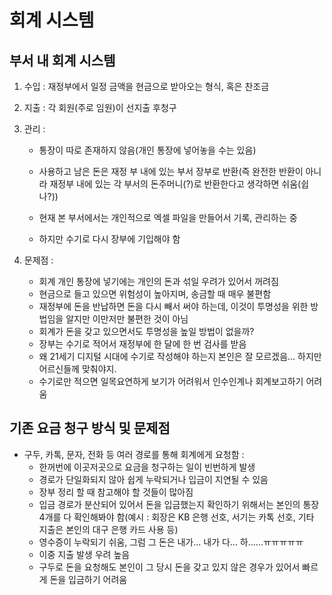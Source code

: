 # 회계 시스템

## 부서 내 회계 시스템

1. 수입 : 재정부에서 일정 금액을 현금으로 받아오는 형식, 혹은 찬조금

2. 지출 : 각 회원(주로 임원)이 선지출 후청구

3. 관리 : 

   - 통장이 따로 존재하지 않음(개인 통장에 넣어놓을 수는 있음)

   - 사용하고 남은 돈은 재정 부 내에 있는 부서 장부로 반환(즉 완전한 반환이 아니라 재정부 내에 있는 각 부서의 돈주머니(?)로 반환한다고 생각하면 쉬움(쉽나?))
   - 현재 본 부서에서는 개인적으로 엑셀 파일을 만들어서 기록, 관리하는 중
   - 하지만 수기로 다시 장부에 기입해야 함

4. 문제점 :
   - 회계 개인 통장에 넣기에는 개인의 돈과 섞일 우려가 있어서 꺼려짐
   - 현금으로 들고 있으면 위험성이 높아지며, 송금할 때 매우 불편함
   - 재정부에 돈을 반납하면 돈을 다시 빼서 써야 하는데, 이것이 투명성을 위한 방법임을 알지만 이만저만 불편한 것이 아님
   - 회계가 돈을 갖고 있으면서도 투명성을 높일 방법이 없을까?
   - 장부는 수기로 적어서 재정부에 한 달에 한 번 검사를 받음
   - 왜 21세기 디지털 시대에 수기로 작성해야 하는지 본인은 잘 모르겠음... 하지만 어르신들께 맞춰야지.
   - 수기로만 적으면 일목요연하게 보기가 어려워서 인수인계나 회계보고하기 어려움



## 기존 요금 청구 방식 및 문제점

- 구두, 카톡, 문자, 전화 등 여러 경로를 통해 회계에게 요청함 :
  - 한꺼번에 이곳저곳으로 요금을 청구하는 일이 빈번하게 발생
  - 경로가 단일화되지 않아 쉽게 누락되거나 입금이 지연될 수 있음
  - 장부 정리 할 때 참고해야 할 것들이 많아짐
  - 입금 경로가 분산되어 있어서 돈을 입금했는지 확인하기 위해서는 본인의 통장 4개를 다 확인해봐야 함(예시 : 회장은 KB 은행 선호, 서기는 카톡 선호, 기타 지출은 본인의 대구 은행 카드 사용 등)
  - 영수증이 누락되기 쉬움, 그럼 그 돈은 내가... 내가 다... 하......ㅠㅠㅠㅠㅠ
  - 이중 지출 발생 우려 높음
  - 구두로 돈을 요청해도 본인이 그 당시 돈을 갖고 있지 않은 경우가 있어서 빠르게 돈을 입금하기 어려움

